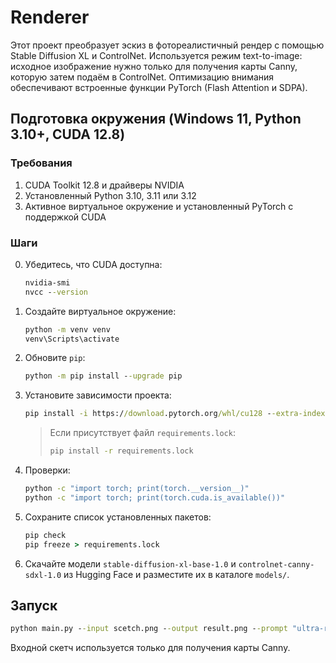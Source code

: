 # Renderer

Этот проект преобразует эскиз в фотореалистичный рендер с помощью Stable Diffusion XL и ControlNet.
Используется режим text-to-image: исходное изображение нужно только для получения карты Canny,
которую затем подаём в ControlNet.
Оптимизацию внимания обеспечивают встроенные функции PyTorch (Flash Attention и SDPA).

## Подготовка окружения (Windows 11, Python 3.10+, CUDA 12.8)

### Требования
1. CUDA Toolkit 12.8 и драйверы NVIDIA
2. Установленный Python 3.10, 3.11 или 3.12
3. Активное виртуальное окружение и установленный PyTorch с поддержкой CUDA

### Шаги
0. Убедитесь, что CUDA доступна:
   ```cmd
   nvidia-smi
   nvcc --version
   ```
1. Создайте виртуальное окружение:
   ```cmd
   python -m venv venv
   venv\Scripts\activate
   ```
2. Обновите `pip`:
   ```cmd
   python -m pip install --upgrade pip
   ```
3. Установите зависимости проекта:
   ```cmd
   pip install -i https://download.pytorch.org/whl/cu128 --extra-index-url https://pypi.org/simple -r requirements.txt
   ```
   >Если присутствует файл `requirements.lock`:
   >```cmd
   >pip install -r requirements.lock
   >```
4. Проверки:
   ```cmd
   python -c "import torch; print(torch.__version__)"
   python -c "import torch; print(torch.cuda.is_available())"
   ```
5. Сохраните список установленных пакетов:
   ```cmd
   pip check
   pip freeze > requirements.lock
   ```
6. Скачайте модели `stable-diffusion-xl-base-1.0` и `controlnet-canny-sdxl-1.0` из Hugging Face и разместите их в каталоге `models/`.

## Запуск
```cmd
python main.py --input scetch.png --output result.png --prompt "ultra-realistic minimalistic modern house, evening golden hour lighting, photoreal, 8k, octane render"
```
Входной скетч используется только для получения карты Canny.
